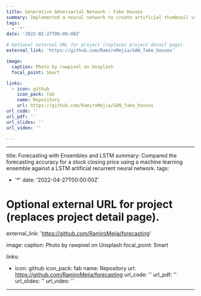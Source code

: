 ```yaml
---
title: Generative Adversarial Network - Fake Houses
summary: Implemented a neural network to create artificial thumbnail images of houses.
tags:
  - '*'
date: '2022-02-27T00:00:00Z'

# Optional external URL for project (replaces project detail page).
external_link: 'https://github.com/RamiroMejia/GAN_fake_houses'

image:
  caption: Photo by rawpixel on Unsplash
  focal_point: Smart

links:
  - icon: github
    icon_pack: fab
    name: Repository
    url: https://github.com/RamiroMejia/GAN_fake_houses
url_code: ''
url_pdf: ''
url_slides: ''
url_video: ''

---
```

---
title: Forecasting with Ensembles and LSTM
summary: Compared the forecasting accuracy for a stock closing price using a machine learning ensemble against a LSTM artificial recurrent neural network.
tags:
  - '*'
date: '2022-04-27T00:00:00Z'

# Optional external URL for project (replaces project detail page).
external_link: 'https://github.com/RamiroMejia/forecasting'

image:
  caption: Photo by rawpixel on Unsplash
  focal_point: Smart

links:
  - icon: github
    icon_pack: fab
    name: Repository
    url: https://github.com/RamiroMejia/forecasting
url_code: ''
url_pdf: ''
url_slides: ''
url_video: ''

---

